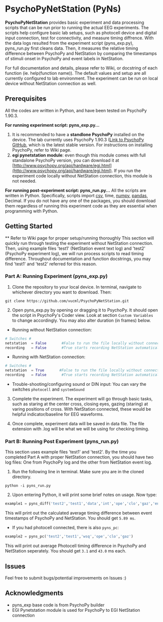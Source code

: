 # PsychoPyNetStation (PyNs) 

**PsychoPyNetStation** provides basic experiment and data processing scripts that can be run prior to running the actual EEG experiments. The scripts help configure basic lab setups, such as photocell device and digital input connection, test for connectivity, and measure timing diffrence. With the data logs resulted from the experiment script (pyns_exp.py), pyns_run.py first cleans data. Then, it measures the relative timing difference between PsychoPy and NetStation by comparing the timestamps of stimuli onset in PsychoPy and event labels in NetStation. 

For full documentation and details, please refer to Wiki, or docstring of each function (ie. help(function name)). The default values and setup are all currently configured to lab environment. The experiment can be run on local device without NetStation connection as well.


## Prerequisites
All the codes are written in Python, and have been tested on PsychoPy 1.90.3. 

**For running experiment script: pyns_exp.py...**
1. It is recommended to have a **standlone PsychoPy** installed on the device. The lab currently uses PsychoPy 1.90.3 ([Link to PsychoPy GitHub](https://github.com/psychopy/psychopy/releases), which is the latest stable version. For instructions on installing PsychoPy, refer to Wiki page.
2. **egi pynetstation module**: even though this module comes with full standalone PsychoPy version, you can download it at [http://www.psychopy.org/api/hardware/egi.html](http://www.psychopy.org/api/hardware/egi.html). If you run the experiment code locally without NetStation connection, this module is not needed. 

**For running post-experiment script: pyns_run.py...** 
All the scripts are written in Python. Specifically, scripts import [csv](https://docs.python.org/2/library/csv.html), time, [numpy](https://www.scipy.org/scipylib/download.html), [pandas](https://pandas.pydata.org/), Decimal. If you do not have any one of the packages, you should download them regardless of running this experiment code as they are essential when programming with Python. 


## Getting Started
\*\* Refer to Wiki page for proper setup/running thoroughly
This section will quickly run through testing the experiment without NetStation connection. Then, using example files 'test1' (NetStation event text log) and 'test2' (PsychoPy experiment log), we will run process scripts to read timing difference. Throughout documentation and function docstrings, you may find 'test1' and 'test2' referred for this reason. 

### Part A: Running Experiment (pyns_exp.py)

1. Clone the repository to your local device. In terminal, navigate to whichever directory you want to download. Then: 
``` 
git clone https://github.com/vucml/PsychoPyNetStation.git
``` 

2. Open pyns_exp.py by opening or dragging it to PsychoPy. It should open the script in PsychoPy's Coder view. Look at section `Custom Variables` to change accordingly. You may also alter duration (in frames) below. 

  * Running without NetStation connection: 
```python
# Switches #
netstation  = False       #False to run the file locally without connecting to NetStation
recording   = False       #True starts recording NetStation automatically
``` 
  * Running with NetStation connection: 
```python
# Switches #
netstation  = True       #False to run the file locally without connecting to NetStation
recording   = False       #True starts recording NetStation automatically
```

  * Trouble-shooting/configuring sound or DIN input: You can vary the switches `photocell` and `systemSound`

3. Complete the experiment. The experiment will go through basic tasks, such as staring at the center cross, closing eyes, gazing (staring) at varing positions of cross. With NetStation connected, these would be helpful indicator/baseline for EEG waveforms. 

4. Once complete, experiment data will be saved in data file. The file extension with .log will be what we will be using for checking timing. 

### Part B: Running Post Experiment (pyns_run.py)

This section uses example files 'test1' and 'test2'. By the time you completed Part A with proper NetStation connection, you should have two log files: One from PsychoPy log and the other from NetStation event log. 

1. Run the following line in terminal. Make sure you are in the cloned directory. 
``` 
python -i pyns_run.py 
``` 

2. Upon entering Python, it will print some brief notes on usage. Now type: 
```python
example1 = pyns_diff('test2','test1','data','int','ope','clo','gaz','end')
``` 
This will print out the calculated average timing difference between event timestamps of PsychoPy and NetStation. You should get `5.89 ms`.

* If you had photocell connected, there is also `pyns_pc`: 
 ```python
example2 = pyns_pc('test2','test1','wsq','ope','clo','gaz')
``` 
This will print out average Photocell timing difference in PsychoPy and NetStation seperately. You should get `3.1` and `43.0` ms each. 


## Issues

Feel free to submit bugs/potential improvements on Issues :) 


## Acknowledgments

* pyns_exp base code is from PsychoPy builder
* EGI Pynetstation module is used for PsychoPy to EGI NetStation connection 

